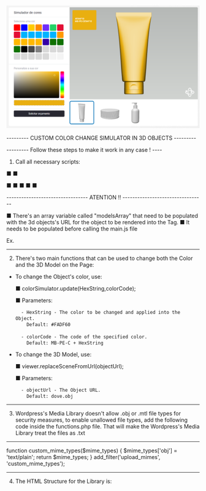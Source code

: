 ![Alt text](./colorsimujs.png)

--------- CUSTOM COLOR CHANGE SIMULATOR IN 3D OBJECTS ---------

--------- Follow these steps to make it work in any case ! ----

1. Call all necessary scripts:

■ <link rel="stylesheet" href="ColorSimujs/css/style.css">
■ <link rel="preload" as="style" href="ColorSimujs/css/style.css">

■ <script src="ColorSimujs/core/modernizr/modernizr-2.6.2.min.js"></script>
■ <script src="ColorSimujs/vendor/jsc3d/jsc3d.js"></script>
■ <script src="ColorSimujs/vendor/jsc3d/jsc3d.touch.js"></script>
■ <script src="ColorSimujs/vendor/jsc3d/jsc3d.webgl.js"></script>
■ <script src="ColorSimujs/vendor/jsc3d/jsc3d.3ds.js"></script>

--------------------------------- ATENTION !! ---------------------------------

■ There's an array variable called "modelsArray" that need to be populated with the 3d objects's URL for the object to be rendered into the <canvas> Tag.
■ It needs to be populated before calling the main.js file

Ex.

<script>
    modelsArray = [];
    document.querySelectorAll('.simulador .owl-carousel img').forEach(function(){
        modelsArray.push(img.parentElement.dataset.url);
    });
</script>
<script src="ColorSimujs/app/main.js"></script>

-------------------------------------------------------------------------------

2. There's two main functions that can be used to change both the Color and the 3D Model on the Page:

- To change the Object's color, use:

    ■ colorSimulator.update(HexString,colorCode);

    ■ Parameters: 

        - HexString - The color to be changed and applied into the Object.
          Default: #FADF60

        - colorCode - The code of the specified color.
          Default: MB-PE-C + HexString

- To change the 3D Model, use:

    ■ viewer.replaceSceneFromUrl(objectUrl);

    ■ Parameters:

        - objectUrl - The Object URL.
          Default: dove.obj

-------------------------------------------------------------------------------

3. Wordpress's Media Library doesn't allow .obj or .mtl file types for security measures, to enable unallowed file types, add the following code inside the functions.php file. That will make the Wordpress's Media Library treat the files as .txt

-------------------------------------------------------------------------------

function custom_mime_types($mime_types) {
    $mime_types['obj'] = 'text/plain';
    return $mime_types;
}
add_filter('upload_mimes', 'custom_mime_types');

-------------------------------------------------------------------------------

4. The HTML Structure for the Library is:

<div id="canvas">
    <div class="colorcode"></div>
    <canvas id="viewer" width="800" height="575"></canvas>
    <div class="arrows">
        <div class="prev"></div>
        <div class="next"></div>
    </div>
</div>
